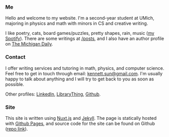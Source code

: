 <!-- Welcome to my website! I'm Kenneth. I like to learn about how the world works. My favorite fruit is strawberry and my favorite color is #1998DB (the lighter blue color on this page). -->


### Me
Hello and welcome to my website.
I'm a second-year student at UMich, majoring in physics and math with minors in CS and creative writing. 

I like poetry, cats, board games/puzzles, pretty shapes, rain, music ([my Spotify](https://open.spotify.com/user/tbkwdf650gvc7vlikkdmoj1k1?si=6a456a77516f4066)). There are some writings at [/posts](/posts), and I also have an author profile on [The Michigan Daily](https://www.michigandaily.com/author/sunken/).

### Contact
I offer writing services and tutoring in math, physics, and computer science. 
Feel free to get in touch through email: <a href="mailto:kennett.sun@gmail.com">kennett.sun@gmail.com</a>. 
I'm usually happy to talk about anything and I will try to get back to you as soon as possible.

Other profiles: 
[LinkedIn](https://www.linkedin.com/in/kenneth-sun-561b42193/),
[LibraryThing](https://www.librarything.com/profile/kennethsibyl), 
[Github](https://github.com/nomppy).

### Site
This site is written using [Nuxt.js](https://nuxtjs.org/) and [Jekyll](https://jekyllrb.com/). 
The page is statically hosted with [Github Pages](https://pages.github.com/), and 
source code for the site can be found on Github ([repo link](https://github.com/nomppy/nomppy.github.io)).

